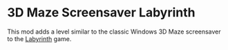 # 3D Maze Screensaver Labyrinth
This mod adds a level similar to the classic Windows 3D Maze screensaver to the [Labyrinth](https://content.minetest.net/packages/Just_Visiting/labyrinth/) game.

